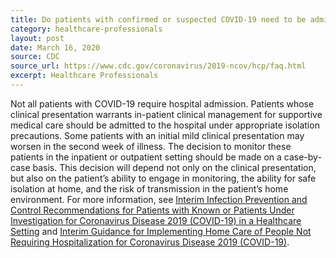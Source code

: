 ```yaml
---
title: Do patients with confirmed or suspected COVID-19 need to be admitted to the hospital?
category: healthcare-professionals
layout: post
date: March 16, 2020
source: CDC
source_url: https://www.cdc.gov/coronavirus/2019-ncov/hcp/faq.html
excerpt: Healthcare Professionals
---
```


Not all patients with COVID-19 require hospital admission. Patients whose clinical presentation warrants in-patient clinical management for supportive medical care should be admitted to the hospital under appropriate isolation precautions. Some patients with an initial mild clinical presentation may worsen in the second week of illness. The decision to monitor these patients in the inpatient or outpatient setting should be made on a case-by-case basis. This decision will depend not only on the clinical presentation, but also on the patient’s ability to engage in monitoring, the ability for safe isolation at home, and the risk of transmission in the patient’s home environment. For more information, see <a href="https://www.cdc.gov/coronavirus/2019-ncov/hcp/infection-control.html"> Interim Infection Prevention and Control Recommendations for Patients with Known or Patients Under Investigation for Coronavirus Disease 2019 (COVID-19) in a Healthcare Setting</a> and <a href="https://www.cdc.gov/coronavirus/2019-ncov/hcp/guidance-home-care.html"> Interim Guidance for Implementing Home Care of People Not Requiring Hospitalization for Coronavirus Disease 2019 (COVID-19)</a>.
